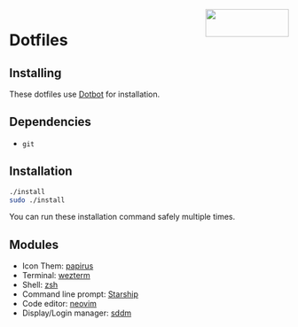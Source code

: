 <img width=150 height=50 align=right src="https://archlinux.org/static/logos/archlinux-logo-dark-90dpi.ebdee92a15b3.png">

# Dotfiles

## Installing

These dotfiles use [Dotbot](https://github.com/anishathalye/dotbot) for installation.

## Dependencies

- `git`

## Installation

```bash
./install
sudo ./install
```

You can run these installation command safely multiple times.

## Modules

- Icon Them: [papirus](https://github.com/PapirusDevelopmentTeam/papirus-icon-theme)
- Terminal: [wezterm](https://wezterm.org)
- Shell: [zsh](https://www.zsh.org/)
- Command line prompt: [Starship](https://starship.rs)
- Code editor: [neovim](https://neovim.io/)
- Display/Login manager: [sddm](https://github.com/sddm/sddm)
